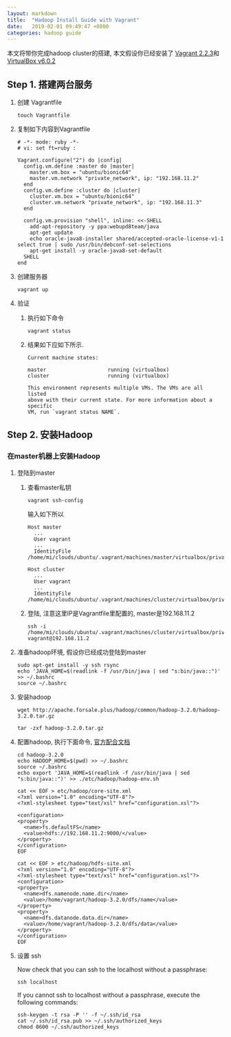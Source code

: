 ```yaml
---
layout: markdown
title:  "Hadoop Install Guide with Vagrant"
date:   2019-02-01 09:49:47 +0800
categories: hadoop guide
---
```


本文将带你完成hadoop cluster的搭建, 本文假设你已经安装了
[Vagrant 2.2.3](https://www.vagrantup.com/downloads.html)和
[VirtualBox v6.0.2](https://www.virtualbox.org/wiki/Downloads)

## Step 1. 搭建两台服务
1. 创建 Vagrantfile

   ```text
   touch Vagrantfile   
   ```
1. 复制如下内容到Vagrantfile

   ```text
   # -*- mode: ruby -*-
   # vi: set ft=ruby :
   
   Vagrant.configure("2") do |config|
     config.vm.define :master do |master|
       master.vm.box = "ubuntu/bionic64"
       master.vm.network "private_network", ip: "192.168.11.2"
     end
     config.vm.define :cluster do |cluster|
       cluster.vm.box = "ubuntu/bionic64"
       cluster.vm.network "private_network", ip: "192.168.11.3"
     end
   
     config.vm.provision "shell", inline: <<-SHELL
       add-apt-repository -y ppa:webupd8team/java
       apt-get update
       echo oracle-java8-installer shared/accepted-oracle-license-v1-1 select true | sudo /usr/bin/debconf-set-selections
       apt-get install -y oracle-java8-set-default
     SHELL
   end
   ```
1. 创建服务器

   ```text
   vagrant up
   ```
  
1. 验证

   1. 执行如下命令
   
      ```text
      vagrant status
      ```
   
   1. 结果如下应如下所示.
   
      ```text
      Current machine states:
      
      master                    running (virtualbox)
      cluster                   running (virtualbox)
      
      This environment represents multiple VMs. The VMs are all listed
      above with their current state. For more information about a specific
      VM, run `vagrant status NAME`.
      
      ```
      
## Step 2. 安装Hadoop

### 在master机器上安装Hadoop

1. 登陆到master

   1. 查看master私钥
   
      ```text
      vagrant ssh-config
      ```
      输入如下所以
      ```text
      Host master
        ...
        User vagrant
        ...
        IdentityFile /home/mi/clouds/ubuntu/.vagrant/machines/master/virtualbox/private_key
      
      Host cluster
        ...
        User vagrant
        ...
        IdentityFile /home/mi/clouds/ubuntu/.vagrant/machines/cluster/virtualbox/private_key
      
      ```
   1. 登陆, 注意这里IP是Vagrantfile里配置的, master是192.168.11.2
   
      ```text
      ssh -i /home/mi/clouds/ubuntu/.vagrant/machines/cluster/virtualbox/private_key vagrant@192.168.11.2
      ```
1. 准备hadoop环境, 假设你已经成功登陆到master

   ```commandline
   sudo apt-get install -y ssh rsync
   echo 'JAVA_HOME=$(readlink -f /usr/bin/java | sed "s:bin/java::")' >> ~/.bashrc
   source ~/.bashrc
   ```

1. 安装hadoop

   ```text
   wget http://apache.forsale.plus/hadoop/common/hadoop-3.2.0/hadoop-3.2.0.tar.gz
   ```
   ```text
   tar -zxf hadoop-3.2.0.tar.gz
   ```
   
1. 配置hadoop, 执行下面命令, [官方配合文档](https://hadoop.apache.org/docs/r3.2.0/hadoop-project-dist/hadoop-common/ClusterSetup.html)

   ```text
   cd hadoop-3.2.0
   echo HADOOP_HOME=$(pwd) >> ~/.bashrc
   source ~/.bashrc
   echo export 'JAVA_HOME=$(readlink -f /usr/bin/java | sed "s:bin/java::")' >> ./etc/hadoop/hadoop-env.sh
   ```
   
   ```text
   cat << EOF > etc/hadoop/core-site.xml
   <?xml version="1.0" encoding="UTF-8"?>
   <?xml-stylesheet type="text/xsl" href="configuration.xsl"?>
   
   <configuration>
   <property>
     <name>fs.defaultFS</name>
     <value>hdfs://192.168.11.2:9000/</value>
   </property>
   </configuration>
   EOF
   ```
   ```text
   cat << EOF > etc/hadoop/hdfs-site.xml
   <?xml version="1.0" encoding="UTF-8"?>
   <?xml-stylesheet type="text/xsl" href="configuration.xsl"?>
   <configuration>
   <property>
     <name>dfs.namenode.name.dir</name>
     <value>/home/vagrant/hadoop-3.2.0/dfs/name</value>
   </property>
   <property>
     <name>dfs.datanode.data.dir</name>
     <value>/home/vagrant/hadoop-3.2.0/dfs/data</value>
   </property>
   </configuration>
   EOF
   ```
1. 设置 ssh

   Now check that you can ssh to the localhost without a passphrase:
   ```text
   ssh localhost
   ```
   If you cannot ssh to localhost without a passphrase, execute the following commands:
   ```text
   ssh-keygen -t rsa -P '' -f ~/.ssh/id_rsa
   cat ~/.ssh/id_rsa.pub >> ~/.ssh/authorized_keys
   chmod 0600 ~/.ssh/authorized_keys
   ```